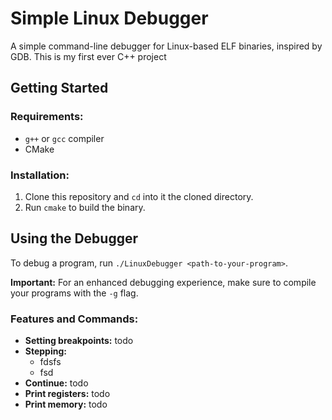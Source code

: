 # Simple Linux Debugger

A simple command-line debugger for Linux-based ELF binaries, inspired by GDB. This is my first ever C++ project

## Getting Started

### Requirements:

- ``g++`` or ``gcc`` compiler
- CMake 

### Installation:

1. Clone this repository and ``cd`` into it the cloned directory.
2. Run ``cmake`` to build the binary.


## Using the Debugger

To debug a program, run ``./LinuxDebugger <path-to-your-program>``.

**Important:** For an enhanced debugging experience, make sure to compile your programs with the ``-g`` flag.

### Features and Commands:

- **Setting breakpoints:** todo
- **Stepping:**
  - fdsfs
  - fsd
- **Continue:** todo
- **Print registers:** todo
- **Print memory:** todo
